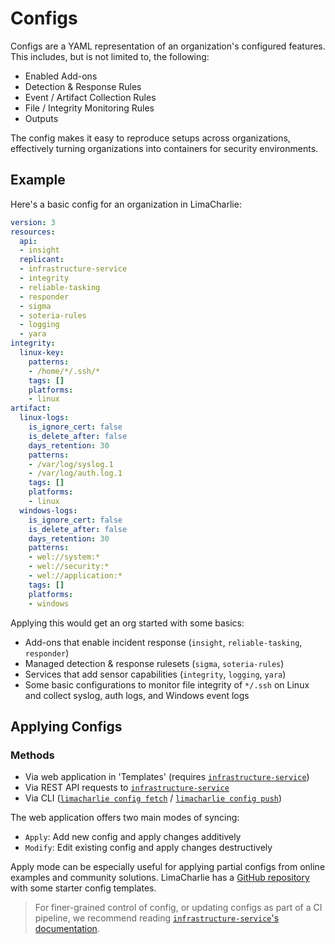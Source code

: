 # Configs

Configs are a YAML representation of an organization's configured features. This includes, but is not limited to, the following:

* Enabled Add-ons
* Detection & Response Rules
* Event / Artifact Collection Rules
* File / Integrity Monitoring Rules
* Outputs

The config makes it easy to reproduce setups across organizations, effectively turning organizations into containers for security environments.

## Example

Here's a basic config for an organization in LimaCharlie:

```yaml
version: 3
resources:
  api:
  - insight
  replicant:
  - infrastructure-service
  - integrity
  - reliable-tasking
  - responder
  - sigma
  - soteria-rules
  - logging
  - yara
integrity:
  linux-key:
    patterns:
    - /home/*/.ssh/*
    tags: []
    platforms:
    - linux
artifact:
  linux-logs:
    is_ignore_cert: false
    is_delete_after: false
    days_retention: 30
    patterns:
    - /var/log/syslog.1
    - /var/log/auth.log.1
    tags: []
    platforms:
    - linux
  windows-logs:
    is_ignore_cert: false
    is_delete_after: false
    days_retention: 30
    patterns:
    - wel://system:*
    - wel://security:*
    - wel://application:*
    tags: []
    platforms:
    - windows
```

Applying this would get an org started with some basics:

* Add-ons that enable incident response (`insight`, `reliable-tasking`, `responder`)
* Managed detection & response rulesets (`sigma`, `soteria-rules`)
* Services that add sensor capabilities (`integrity`, `logging`, `yara`)
* Some basic configurations to monitor file integrity of `*/.ssh` on Linux and collect syslog, auth logs, and Windows event logs

## Applying Configs

### Methods

* Via web application in 'Templates' (requires [`infrastructure-service`](https://app.limacharlie.io/add-ons/detail/infrastructure-service))
* Via REST API requests to [`infrastructure-service`](https://app.limacharlie.io/add-ons/detail/infrastructure-service)
* Via CLI ([`limacharlie config fetch`](https://github.com/refractionPOINT/python-limacharlie/#configs-1) / [`limacharlie config push`](https://github.com/refractionPOINT/python-limacharlie/#configs-1)) 

The web application offers two main modes of syncing:

* `Apply`: Add new config and apply changes additively
* `Modify`: Edit existing config and apply changes destructively

Apply mode can be especially useful for applying partial configs from online examples and community solutions. LimaCharlie has a [GitHub repository](https://github.com/refractionPOINT/templates) with some starter config templates.

> For finer-grained control of config, or updating configs as part of a CI pipeline, we recommend reading [`infrastructure-service`'s documentation](infrastructure-service.md). 
